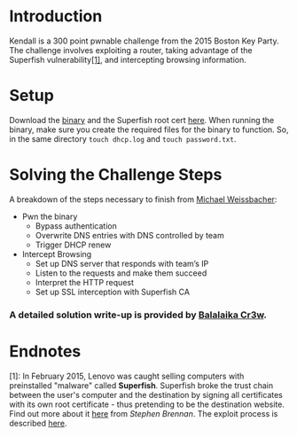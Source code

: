 # Introduction

Kendall is a 300 point pwnable challenge from the 2015 Boston Key Party. The challenge involves exploiting a router, taking advantage of the Superfish vulnerability[\[1\]](#endnote1), and intercepting browsing information.

# Setup


Download the [binary](kendall.tar_.gz?raw=true) and the Superfish root cert [here](superfish.pem?raw=true). When running the binary, make sure you create the required files for the binary to function. So, in the same directory ```touch dhcp.log``` and ```touch password.txt```.

# Solving the Challenge Steps

A breakdown of the steps necessary to finish from [Michael Weissbacher](http://mweissbacher.com/blog/2015/03/01/boston-key-party-2015-kendall-challenge-superfish/):

* Pwn the binary
    * Bypass authentication
    * Overwrite DNS entries with DNS controlled by team
    * Trigger DHCP renew
* Intercept Browsing
    * Set up DNS server that responds with team’s IP
    * Listen to the requests and make them succeed
    * Interpret the HTTP request
    * Set up SSL interception with Superfish CA

### A detailed solution write-up is provided by [Balalaika Cr3w](https://ctfcrew.org/writeup/97).

# Endnotes
<a name="endnote1">[1]</a>: In February 2015, Lenovo was caught selling computers with preinstalled "malware" called <strong>Superfish</strong>. Superfish broke the trust chain between the user's computer and the destination by signing all certificates with its own root certificate - thus pretending to be the destination website. Find out more about it [here](http://stephen-brennan.com/2015/02/20/superfish-explained/) from <em>Stephen Brennan</em>. The exploit process is described [here](http://blog.erratasec.com/2015/02/extracting-superfish-certificate.html#.VrAfvDYrJBw).
